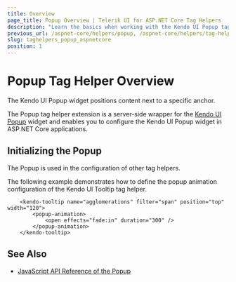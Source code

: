 ```yaml
---
title: Overview
page_title: Popup Overview | Telerik UI for ASP.NET Core Tag Helpers
description: "Learn the basics when working with the Kendo UI Popup tag helper for ASP.NET Core (MVC 6 or ASP.NET Core MVC)."
previous_url: /aspnet-core/helpers/popup, /aspnet-core/helpers/tag-helpers/popup
slug: taghelpers_popup_aspnetcore
position: 1
---
```


# Popup Tag Helper Overview

The Kendo UI Popup widget positions content next to a specific anchor.

The Popup tag helper extension is a server-side wrapper for the [Kendo UI Popup](https://docs.telerik.com/kendo-ui/controls/layout/popup/overview) widget and enables you to configure the Kendo UI Popup widget in ASP.NET Core applications.

## Initializing the Popup

The Popup is used in the configuration of other tag helpers.

The following example demonstrates how to define the popup animation configuration of the Kendo UI Tooltip tag helper.

        <kendo-tooltip name="agglomerations" filter="span" position="top" width="120">
			<popup-animation>
				<open effects="fade:in" duration="300" />
			</popup-animation>
		</kendo-tooltip>

## See Also

* [JavaScript API Reference of the Popup](http://docs.telerik.com/kendo-ui/api/javascript/ui/popup)
